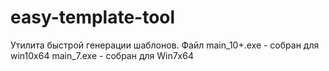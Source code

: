 # easy-template-tool
Утилита быстрой генерации шаблонов.
Файл main_10+.exe - собран для win10x64
main_7.exe - собран для Win7x64
